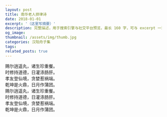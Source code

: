 ```yaml
---
layout: post
title: 南华老人排律诗
date: 2018-01-01
excerpt: '（这里写摘要）'
description: 完整描述，用于搜索引擎与社交平台预览，最长 160 字，可与 excerpt 一致
og_image: 
thumbnail: /assets/img/thumb.jpg
categories: 汉阳舟子集
tags: 
related_posts: true
---
```


赐尔逍遥丸，诸生珍重餐。  
时修持道德，日灌涤肠肝。  
孝友登仙境，贪婪惹祸端。  
乾坤是火鼎，日月作蒲团。  
赐尔逍遥丸，诸生珍重餐。  
时修持道德，日灌涤肠肝。  
孝友登仙境，贪婪惹祸端。  
乾坤是火鼎，日月作蒲团。